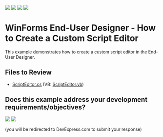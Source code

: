 <!-- default badges list -->
![](https://img.shields.io/endpoint?url=https://codecentral.devexpress.com/api/v1/VersionRange/128604846/24.2.1%2B)
[![](https://img.shields.io/badge/Open_in_DevExpress_Support_Center-FF7200?style=flat-square&logo=DevExpress&logoColor=white)](https://supportcenter.devexpress.com/ticket/details/T222490)
[![](https://img.shields.io/badge/📖_How_to_use_DevExpress_Examples-e9f6fc?style=flat-square)](https://docs.devexpress.com/GeneralInformation/403183)
[![](https://img.shields.io/badge/💬_Leave_Feedback-feecdd?style=flat-square)](#does-this-example-address-your-development-requirementsobjectives)
<!-- default badges end -->
# WinForms End-User Designer - How to Create a Custom Script Editor

This example demonstrates how to create a custom script editor in the End-User Designer.

## Files to Review

* [ScriptEditor.cs](./CS/ScriptEditor.cs) (VB: [ScriptEditor.vb](./VB/ScriptEditor.vb))
<!-- feedback -->
## Does this example address your development requirements/objectives?

[<img src="https://www.devexpress.com/support/examples/i/yes-button.svg"/>](https://www.devexpress.com/support/examples/survey.xml?utm_source=github&utm_campaign=winforms-reporting-create-a-custom-script-editor-designer&~~~was_helpful=yes) [<img src="https://www.devexpress.com/support/examples/i/no-button.svg"/>](https://www.devexpress.com/support/examples/survey.xml?utm_source=github&utm_campaign=winforms-reporting-create-a-custom-script-editor-designer&~~~was_helpful=no)

(you will be redirected to DevExpress.com to submit your response)
<!-- feedback end -->
